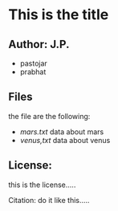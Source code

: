
# This is the title


## Author: J.P.
* pastojar
* prabhat

## Files
the file are the following:
* *mars.txt* data about mars
* *venus,txt* data about venus

## License:
this is the license.....




Citation: do it like this.....
